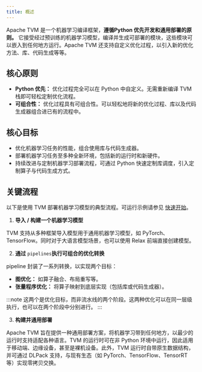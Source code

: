 ```yaml
---
title: 概述
---
```



Apache TVM 是一个机器学习编译框架，**遵循Python 优先开发和通用部署的原则。** 它接受经过预训练的机器学习模型，编译并生成可部署的模块，这些模块可以嵌入到任何地方运行。Apache TVM 还支持自定义优化过程，以引入新的优化方法、库、代码生成等等。


## 核心原则
* **Python 优先：** 优化过程完全可以在 Python 中自定义。无需重新编译 TVM 栈即可轻松定制优化流程。 
*  **可组合性：** 优化过程具有可组合性。可以轻松地将新的优化过程、库以及代码生成器组合进已有的流程中。


## 核心目标
* 优化机器学习任务的性能，组合使用库与代码生成器。  
* 部署机器学习任务至多种全新环境，包括新的运行时和新硬件。 
* 持续改进与定制机器学习部署流程，可通过 Python 快速定制库调度，引入定制算子与代码生成方式。


## 关键流程

以下是使用 TVM 部署机器学习模型的典型流程。可运行示例请参见 [快速开始](https://tvm.apache.org/docs/get_started/tutorials/quick_start.html#quick-start)。


1. **导入 / 构建一个机器学习模型**

TVM 支持从多种框架导入模型用于通用机器学习模型，如 PyTorch、TensorFlow。同时对于大语言模型场景，也可以使用 Relax 前端直接创建模型。


2. **通过** `pipelines`**执行可组合的优化转换**

pipeline 封装了一系列转换，以实现两个目标：
   * **图优化：** 如算子融合、布局重写等。 
   *  **张量程序优化：** 将算子映射到底层实现（包括库或代码生成器）。


:::note
这两个是优化目标，而非流水线的两个阶段。这两种优化可以在同一层级执行，也可以在两个阶段中分别进行。
:::


3. **构建并通用部署**

Apache TVM 旨在提供一种通用部署方案，将机器学习带到任何地方，以最少的运行时支持适配各种语言。TVM 的运行时可在非 Python 环境中运行，因此适用于移动端、边缘设备，甚至是裸机设备。此外，TVM 运行时自带原生数据结构，并可通过 DLPack 支持，与现有生态（如 PyTorch、TensorFlow、TensorRT 等）实现零拷贝交换。


